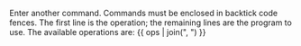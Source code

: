 Enter another command. Commands must be enclosed in backtick code fences. The
first line is the operation; the remaining lines are the program to use. The
available operations are:
{{ ops | join(", ") }}
